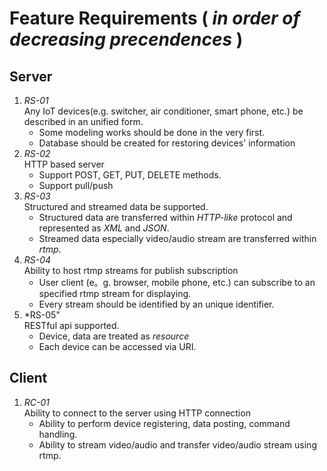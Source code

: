 Feature Requirements ( *in order of decreasing precendences* )
====================
## Server
1. *RS-01*  
Any IoT devices(e.g. switcher, air conditioner, smart phone, etc.) be described in an unified form.
	* Some modeling works should be done in the very first.
	* Database should be created for restoring devices' information
2. *RS-02*  
HTTP based server
	* Support POST, GET, PUT, DELETE methods.
	* Support pull/push
3. *RS-03*  
Structured and streamed data be supported. 
	* Structured data are transferred within *HTTP-like* protocol and represented as *XML* and *JSON*.
	* Streamed data especially video/audio stream are  transferred within *rtmp*.
4. *RS-04*  
Ability to host rtmp streams for publish subscription
	* User client (e。g. browser, mobile phone, etc.) can subscribe to an specified rtmp stream for displaying.
	* Every stream should be identified by an unique identifier.
5. *RS-05"  
RESTful api supported.
	* Device, data are treated as *resource*
	* Each device can be accessed via URI.

## Client
1. *RC-01*  
Ability to connect to the server using HTTP connection
	* Ability to perform device registering, data posting, command handling.
	* Ability to stream video/audio and transfer video/audio stream using rtmp.
